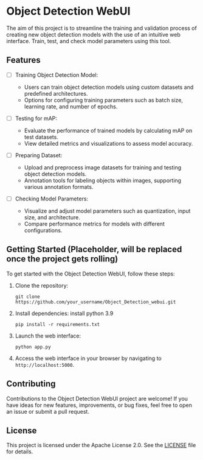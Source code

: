 # Object Detection WebUI

The aim of this project is to streamline the training and validation process of creating new object detection models with the use of an intuitive web interface. Train, test, and check model parameters using this tool.


## Features

- [ ] Training Object Detection Model:
  - Users can train object detection models using custom datasets and predefined architectures.
  - Options for configuring training parameters such as batch size, learning rate, and number of epochs.

- [ ] Testing for mAP:
  - Evaluate the performance of trained models by calculating mAP on test datasets.
  - View detailed metrics and visualizations to assess model accuracy.

- [ ] Preparing Dataset:
  - Upload and preprocess image datasets for training and testing object detection models.
  - Annotation tools for labeling objects within images, supporting various annotation formats.

- [ ] Checking Model Parameters:
  - Visualize and adjust model parameters such as quantization, input size, and architecture.
  - Compare performance metrics for models with different configurations.

## Getting Started (Placeholder, will be replaced once the project gets rolling) 

To get started with the Object Detection WebUI, follow these steps:

1. Clone the repository:
   ```
   git clone https://github.com/your_username/Object_Detection_webui.git
   ```

2. Install dependencies:
  install python 3.9
  
   ```
   pip install -r requirements.txt
   ```

3. Launch the web interface:
   ```
   python app.py
   ```

4. Access the web interface in your browser by navigating to `http://localhost:5000`.

## Contributing

Contributions to the Object Detection WebUI project are welcome! If you have ideas for new features, improvements, or bug fixes, feel free to open an issue or submit a pull request.

## License

This project is licensed under the Apache License 2.0. See the [LICENSE](LICENSE) file for details.

